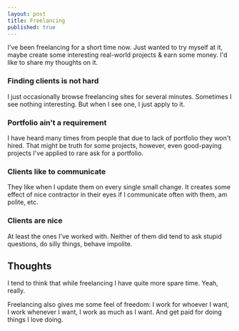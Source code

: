 ```yaml
---
layout: post
title: Freelancing
published: true
---
```



I've been freelancing for a short time now. Just wanted to try myself at it, maybe create some interesting real-world projects & earn some money. I'd like to share my thoughts on it.

### Finding clients is not hard

I just occasionally browse freelancing sites for several minutes. Sometimes I see nothing interesting. But when I see one, I just apply to it.

### Portfolio ain't a requirement

I have heard many times from people that due to lack of portfolio they won't hired. That might be truth for some projects, however, even good-paying projects I've applied to rare ask for a portfolio.

### Clients like to communicate

They like when I update them on every single small change. It creates some effect of nice contractor in their eyes if I communicate often with them, am polite, etc.

### Clients are nice

At least the ones I've worked with. Neither of them did tend to ask stupid questions, do silly things, behave impolite.

## Thoughts

I tend to think that while freelancing I have quite more spare time. Yeah, really.

Freelancing also gives me some feel of freedom: I work for whoever I want, I work whenever I want, I work as much as I want. And get paid for doing things I love doing.

